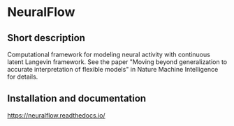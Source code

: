 #  NeuralFlow

## Short description

Computational framework for modeling neural activity with continuous latent Langevin framework. See the paper "Moving beyond generalization to accurate interpretation
of flexible models" in Nature Machine Intelligence for details.

## Installation and documentation

https://neuralflow.readthedocs.io/




